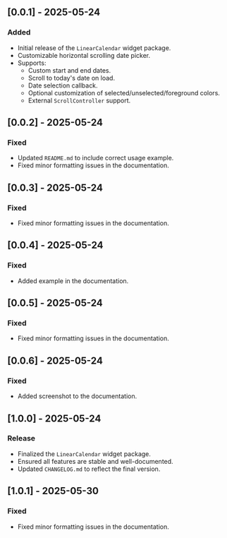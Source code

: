 ## [0.0.1] - 2025-05-24

### Added
- Initial release of the `LinearCalendar` widget package.
- Customizable horizontal scrolling date picker.
- Supports:
  - Custom start and end dates.
  - Scroll to today's date on load.
  - Date selection callback.
  - Optional customization of selected/unselected/foreground colors.
  - External `ScrollController` support.

## [0.0.2] - 2025-05-24

### Fixed
- Updated `README.md` to include correct usage example.
- Fixed minor formatting issues in the documentation.

## [0.0.3] - 2025-05-24

### Fixed
- Fixed minor formatting issues in the documentation.

## [0.0.4] - 2025-05-24

### Fixed
- Added example in the documentation.

## [0.0.5] - 2025-05-24

### Fixed
- Fixed minor formatting issues in the documentation.

## [0.0.6] - 2025-05-24

### Fixed
- Added screenshot to the documentation.

## [1.0.0] - 2025-05-24

### Release
- Finalized the `LinearCalendar` widget package.
- Ensured all features are stable and well-documented.
- Updated `CHANGELOG.md` to reflect the final version.

## [1.0.1] - 2025-05-30

### Fixed
- Fixed minor formatting issues in the documentation.
